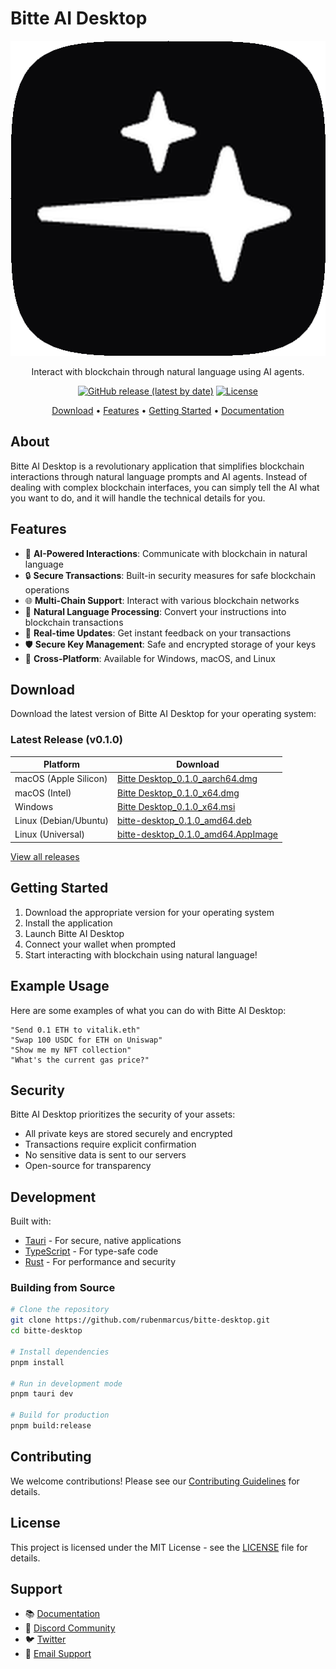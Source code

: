 # Bitte AI Desktop

<div align="center">

![Bitte AI Desktop](src-tauri/icons/bitte-icon-superellipse.png)

Interact with blockchain through natural language using AI agents.

[![GitHub release (latest by date)](https://img.shields.io/github/v/release/rubenmarcus/bitte-desktop)](https://github.com/rubenmarcus/bitte-desktop/releases/latest)
[![License](https://img.shields.io/github/license/rubenmarcus/bitte-desktop)](LICENSE)

[Download](#download) • [Features](#features) • [Getting Started](#getting-started) • [Documentation](https://bitte.ai/docs)

</div>

## About

Bitte AI Desktop is a revolutionary application that simplifies blockchain interactions through natural language prompts and AI agents. Instead of dealing with complex blockchain interfaces, you can simply tell the AI what you want to do, and it will handle the technical details for you.

## Features

- 🤖 **AI-Powered Interactions**: Communicate with blockchain in natural language
- 🔒 **Secure Transactions**: Built-in security measures for safe blockchain operations
- 🌐 **Multi-Chain Support**: Interact with various blockchain networks
- 💬 **Natural Language Processing**: Convert your instructions into blockchain transactions
- 🔄 **Real-time Updates**: Get instant feedback on your transactions
- 🛡️ **Secure Key Management**: Safe and encrypted storage of your keys
- 📱 **Cross-Platform**: Available for Windows, macOS, and Linux

## Download

Download the latest version of Bitte AI Desktop for your operating system:

### Latest Release (v0.1.0)

| Platform | Download |
|----------|----------|
| macOS (Apple Silicon) | [Bitte Desktop_0.1.0_aarch64.dmg](https://github.com/rubenmarcus/bitte-desktop/releases/download/v0.1.0/Bitte.Desktop_0.1.0_aarch64.dmg) |
| macOS (Intel) | [Bitte Desktop_0.1.0_x64.dmg](https://github.com/rubenmarcus/bitte-desktop/releases/download/v0.1.0/Bitte.Desktop_0.1.0_x64.dmg) |
| Windows | [Bitte Desktop_0.1.0_x64.msi](https://github.com/rubenmarcus/bitte-desktop/releases/download/v0.1.0/Bitte.Desktop_0.1.0_x64.msi) |
| Linux (Debian/Ubuntu) | [bitte-desktop_0.1.0_amd64.deb](https://github.com/rubenmarcus/bitte-desktop/releases/download/v0.1.0/bitte-desktop_0.1.0_amd64.deb) |
| Linux (Universal) | [bitte-desktop_0.1.0_amd64.AppImage](https://github.com/rubenmarcus/bitte-desktop/releases/download/v0.1.0/bitte-desktop_0.1.0_amd64.AppImage) |

[View all releases](https://github.com/rubenmarcus/bitte-desktop/releases)

## Getting Started

1. Download the appropriate version for your operating system
2. Install the application
3. Launch Bitte AI Desktop
4. Connect your wallet when prompted
5. Start interacting with blockchain using natural language!

## Example Usage

Here are some examples of what you can do with Bitte AI Desktop:

```text
"Send 0.1 ETH to vitalik.eth"
"Swap 100 USDC for ETH on Uniswap"
"Show me my NFT collection"
"What's the current gas price?"
```

## Security

Bitte AI Desktop prioritizes the security of your assets:
- All private keys are stored securely and encrypted
- Transactions require explicit confirmation
- No sensitive data is sent to our servers
- Open-source for transparency

## Development

Built with:
- [Tauri](https://tauri.app/) - For secure, native applications
- [TypeScript](https://www.typescriptlang.org/) - For type-safe code
- [Rust](https://www.rust-lang.org/) - For performance and security

### Building from Source

```bash
# Clone the repository
git clone https://github.com/rubenmarcus/bitte-desktop.git
cd bitte-desktop

# Install dependencies
pnpm install

# Run in development mode
pnpm tauri dev

# Build for production
pnpm build:release
```

## Contributing

We welcome contributions! Please see our [Contributing Guidelines](CONTRIBUTING.md) for details.

## License

This project is licensed under the MIT License - see the [LICENSE](LICENSE) file for details.

## Support

- 📚 [Documentation](https://bitte.ai/docs)
- 💬 [Discord Community](https://discord.gg/bitte)
- 🐦 [Twitter](https://twitter.com/bitteai)
- 📧 [Email Support](mailto:support@bitte.ai)

